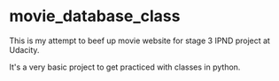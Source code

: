# movie_database_class

This is my attempt to beef up movie website for stage 3 IPND project at Udacity.

It's a very basic project to get practiced with classes in python.
